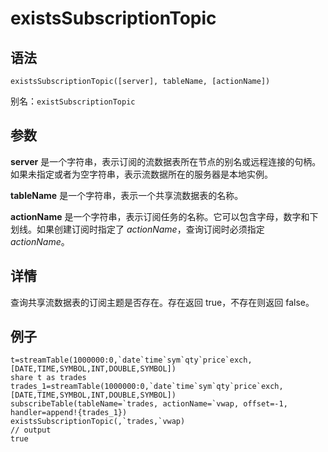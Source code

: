 # existsSubscriptionTopic

## 语法

`existsSubscriptionTopic([server], tableName, [actionName])`

别名：`existSubscriptionTopic`

## 参数

**server** 是一个字符串，表示订阅的流数据表所在节点的别名或远程连接的句柄。如果未指定或者为空字符串，表示流数据所在的服务器是本地实例。

**tableName** 是一个字符串，表示一个共享流数据表的名称。

**actionName** 是一个字符串，表示订阅任务的名称。它可以包含字母，数字和下划线。如果创建订阅时指定了
*actionName*，查询订阅时必须指定 *actionName*。

## 详情

查询共享流数据表的订阅主题是否存在。存在返回 true，不存在则返回 false。

## 例子

```
t=streamTable(1000000:0,`date`time`sym`qty`price`exch,[DATE,TIME,SYMBOL,INT,DOUBLE,SYMBOL])
share t as trades
trades_1=streamTable(1000000:0,`date`time`sym`qty`price`exch,[DATE,TIME,SYMBOL,INT,DOUBLE,SYMBOL])
subscribeTable(tableName=`trades, actionName=`vwap, offset=-1, handler=append!{trades_1})
existsSubscriptionTopic(,`trades,`vwap)
// output
true
```

